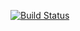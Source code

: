 [![Build Status](https://travis-ci.org/neyron8/TRPO-2018-games-library.svg?branch=master)](https://travis-ci.org/neyron8/TRPO-2018-games-library)
